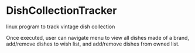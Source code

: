 # DishCollectionTracker
linux program to track vintage dish collection

Once executed, user can navigate menu to view all dishes made of a brand, add/remove dishes to wish list, and add/remove dishes from owned list.
